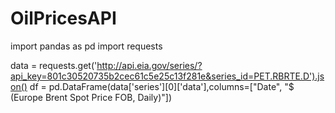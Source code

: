 # OilPricesAPI

import pandas as pd
import requests

data = requests.get('http://api.eia.gov/series/?api_key=801c30520735b2cec61c5e25c13f281e&series_id=PET.RBRTE.D').json()
df = pd.DataFrame(data['series'][0]['data'],columns=["Date", "$ (Europe Brent Spot Price FOB, Daily)"])
